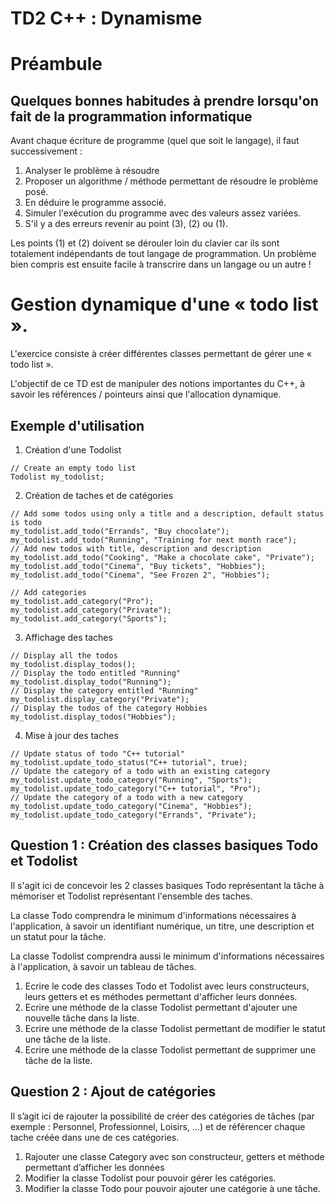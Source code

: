 # TD2 C++ : Dynamisme

# Préambule

## Quelques bonnes habitudes à prendre lorsqu'on fait de la programmation informatique

Avant chaque écriture de programme (quel que soit le langage), il faut successivement :

1. Analyser le problème à résoudre
2. Proposer un algorithme / méthode permettant de résoudre le problème posé.
3. En déduire le programme associé.
4. Simuler l'exécution du programme avec des valeurs assez variées.
5. S'il y a des erreurs revenir au point (3), (2) ou (1).

Les points (1) et (2) doivent se dérouler loin du clavier car ils sont totalement indépendants de tout langage de programmation. Un problème bien compris est ensuite facile à transcrire dans un langage ou un autre !

# Gestion dynamique d'une « todo list ».

L'exercice consiste à créer différentes classes permettant de gérer une « todo list ». 

L'objectif de ce TD est de manipuler des notions importantes du C++, à savoir les références / pointeurs ainsi que l'allocation dynamique.

## Exemple d'utilisation

1. Création d'une Todolist
```
// Create an empty todo list
Todolist my_todolist;
```
2. Création de taches et de catégories
```
// Add some todos using only a title and a description, default status is todo
my_todolist.add_todo("Errands", "Buy chocolate");
my_todolist.add_todo("Running", "Training for next month race");
// Add new todos with title, description and description
my_todolist.add_todo("Cooking", "Make a chocolate cake", "Private");
my_todolist.add_todo("Cinema", "Buy tickets", "Hobbies");
my_todolist.add_todo("Cinema", "See Frozen 2", "Hobbies");

// Add categories
my_todolist.add_category("Pro");
my_todolist.add_category("Private");
my_todolist.add_category("Sports");
```

3. Affichage des taches
```
// Display all the todos
my_todolist.display_todos();
// Display the todo entitled "Running"
my_todolist.display_todo("Running");
// Display the category entitled "Running"
my_todolist.display_category("Private");
// Display the todos of the category Hobbies
my_todolist.display_todos("Hobbies");
```

4. Mise à jour des taches
```
// Update status of todo "C++ tutorial"
my_todolist.update_todo_status("C++ tutorial", true);
// Update the category of a todo with an existing category
my_todolist.update_todo_category("Running", "Sports");
my_todolist.update_todo_category("C++ tutorial", "Pro");
// Update the category of a todo with a new category
my_todolist.update_todo_category("Cinema", "Hobbies");
my_todolist.update_todo_category("Errands", "Private");
```


## Question 1 : Création des classes basiques Todo et Todolist

Il s'agit ici de concevoir les 2 classes basiques Todo représentant la tâche à mémoriser et Todolist représentant l'ensemble des taches.

La classe Todo comprendra le minimum d'informations nécessaires à l'application, à savoir un identifiant numérique, un titre, une description et un statut pour la tâche.

La classe Todolist comprendra aussi le minimum d'informations nécessaires à l'application, à savoir un tableau de tâches.

1. Ecrire le code des classes Todo et Todolist avec leurs constructeurs, leurs getters et es méthodes permettant d'afficher leurs données.
2. Ecrire une méthode de la classe Todolist permettant d'ajouter une nouvelle tâche dans la liste.
3. Ecrire une méthode de la classe Todolist permettant de modifier le statut une tâche de la liste.
4. Ecrire une méthode de la classe Todolist permettant de supprimer une tâche de la liste.

## Question 2 : Ajout de catégories

Il s’agit ici de rajouter la possibilité de créer des catégories de tâches (par exemple : Personnel, Professionnel, Loisirs, …) et de référencer chaque tache créée dans une de ces catégories.

1. Rajouter une classe Category avec son constructeur, getters et méthode permettant d’afficher les données
2. Modifier la classe Todolist pour pouvoir gérer les catégories.
3. Modifier la classe Todo pour pouvoir ajouter une catégorie à une tâche.
